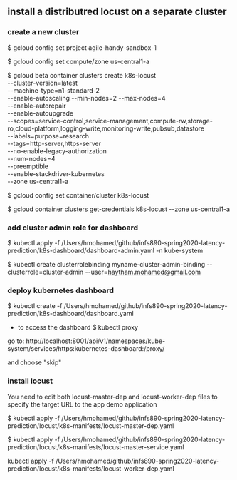 ## install a distributred locust on a separate cluster

### create a new cluster 
$ gcloud config set project agile-handy-sandbox-1

$ gcloud config set compute/zone us-central1-a

$ gcloud beta container clusters create k8s-locust \
  --cluster-version=latest \
  --machine-type=n1-standard-2 \
  --enable-autoscaling --min-nodes=2 --max-nodes=4 \
  --enable-autorepair \
  --enable-autoupgrade \
  --scopes=service-control,service-management,compute-rw,storage-ro,cloud-platform,logging-write,monitoring-write,pubsub,datastore \
  --labels=purpose=research \
  --tags=http-server,https-server \
  --no-enable-legacy-authorization \
  --num-nodes=4 \
  --preemptible \
  --enable-stackdriver-kubernetes \
  --zone us-central1-a

$ gcloud config set container/cluster k8s-locust

$ gcloud container clusters get-credentials k8s-locust --zone us-central1-a

### add cluster admin role for dashboard
$ kubectl apply -f /Users/hmohamed/github/infs890-spring2020-latency-prediction/k8s-dashboard/dashboard-admin.yaml -n kube-system

$ kubectl create clusterrolebinding myname-cluster-admin-binding --clusterrole=cluster-admin --user=haytham.mohamed@gmail.com

### deploy kubernetes dashboard
$ kubectl create -f /Users/hmohamed/github/infs890-spring2020-latency-prediction/k8s-dashboard/dashboard.yaml

- to access the dashboard
$ kubectl proxy

go to:
http://localhost:8001/api/v1/namespaces/kube-system/services/https:kubernetes-dashboard:/proxy/

and choose "skip"

### install locust

You need to edit both locust-master-dep and locust-worker-dep files to specify the target URL to the app demo application

$ kubectl apply -f /Users/hmohamed/github/infs890-spring2020-latency-prediction/locust/k8s-manifests/locust-master-dep.yaml 

$ kubectl apply -f /Users/hmohamed/github/infs890-spring2020-latency-prediction/locust/k8s-manifests/locust-master-service.yaml 

kubectl apply -f /Users/hmohamed/github/infs890-spring2020-latency-prediction/locust/k8s-manifests/locust-worker-dep.yaml
